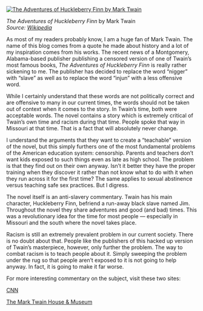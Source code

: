 [![The Adventures of Huckleberry Finn by Mark Twain](Huckleberry_Finn_book.jpg "The Adventures of Huckleberry Finn by Mark Twain")](https://i0.wp.com/www.historyrhymes.info/wp-content/uploads/2011/01/Huckleberry_Finn_book.jpg?ssl=1)

*The Adventures of Huckleberry Finn* by Mark Twain  
*Source: [Wikipedia](http://en.wikipedia.org/wiki/File:Huckleberry_Finn_book.JPG)*

As most of my readers probably know, I am a huge fan of Mark Twain. The name of this blog comes from a quote he made about history and a lot of my inspiration comes from his works. The recent news of a Montgomery, Alabama-based publisher publishing a censored version of one of Twain’s most famous books, *The Adventures of Huckleberry Finn* is really rather sickening to me. The publisher has decided to replace the word “nigger” with “slave” as well as to replace the word “injun” with a less offensive word.

While I certainly understand that these words are not politically correct and are offensive to many in our current times, the words should not be taken out of context when it comes to the story. In Twain’s time, both were acceptable words. The novel contains a story which is extremely critical of Twain’s own time and racism during that time. People spoke that way in Missouri at that time. That is a fact that will absolutely never change.

I understand the arguments that they want to create a “teachable” version of the novel, but this simply furthers one of the most fundamental problems of the American education system: censorship. Parents and teachers don’t want kids exposed to such things even as late as high school. The problem is that they find out on their own anyway. Isn’t it better they have the proper training when they discover it rather than not know what to do with it when they run across it for the first time? The same applies to sexual abstinence versus teaching safe sex practices. But I digress.

The novel itself is an anti-slavery commentary. Twain has his main character, Huckleberry Finn, befriend a run-away black slave named Jim. Throughout the novel they share adventures and good (and bad) times. This was a revolutionary idea for the time for most people — especially in Missouri and the south where the novel takes place.

Racism is still an extremely prevalent problem in our current society. There is no doubt about that. People like the publishers of this hacked up version of Twain’s masterpiece, however, only further the problem. The way to combat racism is to teach people about it. Simply sweeping the problem under the rug so that people aren’t exposed to it is not going to help anyway. In fact, it is going to make it far worse.

For more interesting commentary on the subject, visit these two sites:

[CNN](http://www.cnn.com/2011/OPINION/01/06/powers.huck.finn/index.html?hpt=C1)

[The Mark Twain House & Museum](http://marktwainhouse.blogspot.com/2011/01/mark-twain-house-museum-responds-to-new.html)